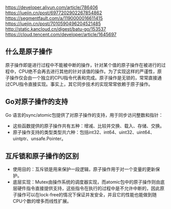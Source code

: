 https://developer.aliyun.com/article/786406
https://juejin.cn/post/6977202902267854862
https://segmentfault.com/a/1190000016611415
https://juejin.cn/post/7010590496204521485
http://static.kancloud.cn/digest/batu-go/153537
https://cloud.tencent.com/developer/article/1645697

## 什么是原子操作
原子操作即是进行过程中不能被中断的操作，针对某个值的原子操作在被进行的过程中，CPU绝不会再去进行其他的针对该值的操作。为了实现这样的严谨性，原子操作仅会由一个独立的CPU指令代表和完成。原子操作是无锁的，常常直接通过CPU指令直接实现。事实上，其它同步技术的实现常常依赖于原子操作。

## Go对原子操作的支持
Go 语言的sync/atomic包提供了对原子操作的支持，用于同步访问整数和指针：
- 这些函数提供的原子操作共有五种：增减、比较并交换、载入、存储、交换。
- 原子操作支持的类型类型共六种：包括int32、int64、uint32、uint64、uintptr、unsafe.Pointer。

## 互斥锁和原子操作的区别
- 使用目的：互斥锁是用来保护一段逻辑，原子操作用于对一个变量的更新保护。
- 底层实现：Mutex由操作系统的调度器实现，而atomic包中的原子操作则由底层硬件指令直接提供支持，这些指令在执行的过程中是不允许中断的，因此原子操作可以在lock-free的情况下保证并发安全，并且它的性能也能做到随CPU个数的增多而线性扩展。
